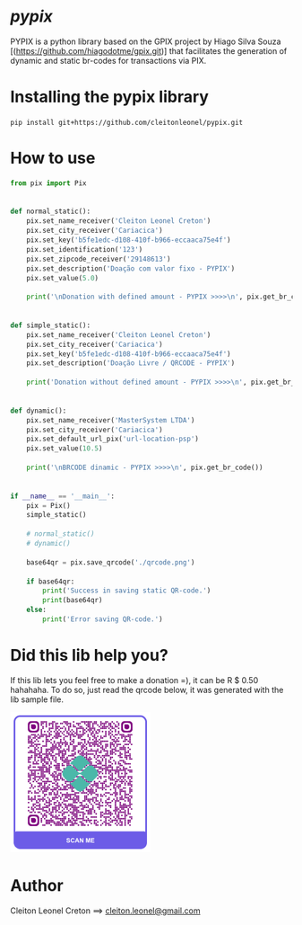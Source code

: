 # _pypix_

PYPIX is a python library based on the GPIX project by Hiago Silva Souza [(https://github.com/hiagodotme/gpix.git)] that facilitates the generation of dynamic and static br-codes for transactions via PIX.
# Installing the pypix library

```pip install git+https://github.com/cleitonleonel/pypix.git```

# How to use

```python
from pix import Pix


def normal_static():
    pix.set_name_receiver('Cleiton Leonel Creton')
    pix.set_city_receiver('Cariacica')
    pix.set_key('b5fe1edc-d108-410f-b966-eccaaca75e4f')
    pix.set_identification('123')
    pix.set_zipcode_receiver('29148613')
    pix.set_description('Doação com valor fixo - PYPIX')
    pix.set_value(5.0)

    print('\nDonation with defined amount - PYPIX >>>>\n', pix.get_br_code())


def simple_static():
    pix.set_name_receiver('Cleiton Leonel Creton')
    pix.set_city_receiver('Cariacica')
    pix.set_key('b5fe1edc-d108-410f-b966-eccaaca75e4f')
    pix.set_description('Doação Livre / QRCODE - PYPIX')

    print('Donation without defined amount - PYPIX >>>>\n', pix.get_br_code())


def dynamic():
    pix.set_name_receiver('MasterSystem LTDA')
    pix.set_city_receiver('Cariacica')
    pix.set_default_url_pix('url-location-psp')
    pix.set_value(10.5)

    print('\nBRCODE dinamic - PYPIX >>>>\n', pix.get_br_code())


if __name__ == '__main__':
    pix = Pix()
    simple_static()

    # normal_static()
    # dynamic()

    base64qr = pix.save_qrcode('./qrcode.png')

    if base64qr:
        print('Success in saving static QR-code.')
        print(base64qr)
    else:
        print('Error saving QR-code.')

```

# Did this lib help you?

If this lib lets you feel free to make a donation =), it can be R $ 0.50 hahahaha. To do so, just read the qrcode below, it was generated with the lib sample file.

<img src="https://github.com/cleitonleonel/pypix/blob/master/qrcode.png?raw=true" alt="QRCode Doação" width="250"/>


# Author

Cleiton Leonel Creton ==> cleiton.leonel@gmail.com